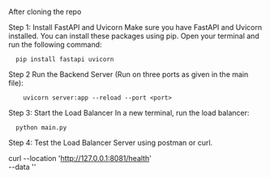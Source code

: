 After cloning the repo

Step 1: Install FastAPI and Uvicorn
Make sure you have FastAPI and Uvicorn installed. You can install these packages using pip. Open your terminal and run the following command:

      pip install fastapi uvicorn


Step 2 Run the Backend Server (Run on three ports as given in the main file):

        uvicorn server:app --reload --port <port>

Step 3: Start the Load Balancer
In a new terminal, run the load balancer: 

      python main.py

Step 4: Test the Load Balancer Server using postman or curl. 

  curl --location 'http://127.0.0.1:8081/health' \
  --data ''
